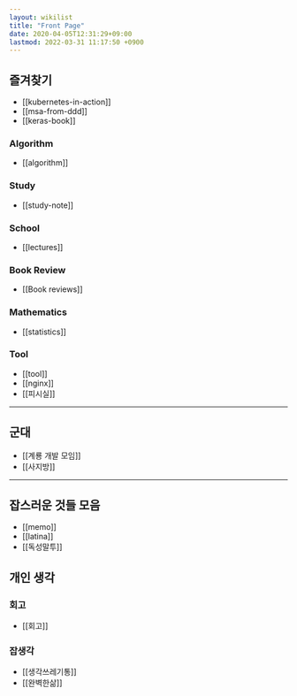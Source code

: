 ```yaml
---
layout: wikilist
title: "Front Page"
date: 2020-04-05T12:31:29+09:00
lastmod: 2022-03-31 11:17:50 +0900
---
```

## 즐겨찾기
 * [[kubernetes-in-action]]
 * [[msa-from-ddd]]
 * [[keras-book]]

### Algorithm
 * [[algorithm]]

### Study
 * [[study-note]]

### School
 * [[lectures]]

### Book Review
 * [[Book reviews]]

### Mathematics
 * [[statistics]]

### Tool
 * [[tool]]
 * [[nginx]]
 * [[피시실]]

---

## 군대
 * [[계룡 개발 모임]]
 * [[사지방]]

---
## 잡스러운 것들 모음
 * [[memo]]
 * [[latina]]
 * [[독성말투]]

## 개인 생각
### 회고
 * [[회고]]

### 잡생각
 * [[생각쓰레기통]]
 * [[완벽한삶]]
